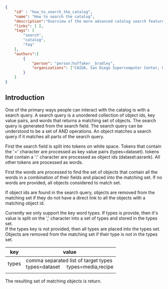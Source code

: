 ~~~json
{
    "id" : "how_to_search_the_catalog",
    "name": "How to search the catalog",
    "description":"Overview of the more advanced catalog search features.",
    "links": [ ],
    "tags": [
        "search",
        "catalog",
        "faq"
    ],
    "authors":[
        {
            "person": "person:huffaker__bradley",
            "organizations": ["CAIDA, San Diego Supercomputer Center, University of California San Diego"]
        }
    ]
}
~~~


## Introduction

One of the primary ways people can interact with the catalog is with a search query. 
A search query is a unordered collection of object ids, key value pairs, and words
that returns a matching set of objects. The search query is generated from the search
field. The search query can be understood to be a set of AND operations.  An object
matches a search query if it matches all parts of the search query.

First the search field is split into tokens on 
white space.  Tokens that contain the '=' character are processed as key value pairs (types=dataset).
tokens that contain a ':' character are processed as object ids (dataset:asrank). 
All other tokens are processed as words.

First the words are processed to find the set of objects that contain all the words 
in a combination of their fields and placed into the matching set. 
If no words are provided, all objects considered to match set.

If object ids are found in the search query, objects are removed from the matching set 
if they do not have a direct link to all the objects with a matching object id. 

Currently we only support the key word types.  If types is provide, then it's value is split 
on the ',' character into a set of types and stored in the types set.  
If the types key is not provided, then all types are placed into the types set.  
Objects are removed from the matching set if their type is not in the types set.

   |   key    |    value     | 
   |----------|--------------|
   |   types  |   comma separated list of target types <br>  types=dataset  &nbsp;&nbsp;&nbsp;  types=media,recipe | 
   |          |       |

The resulting set of matching objects is return. 
